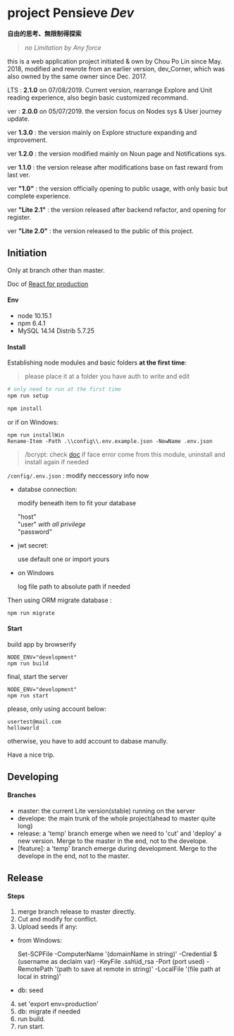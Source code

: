 # project Pensieve *Dev*
__自由的思考、無限制得探索__

> _no Limitation by Any force_

this is a web application project initiated & own by Chou Po Lin since May. 2018, modified and rewrote from an earlier version, dev_Corner, which was also owned by the same owner since Dec. 2017.

LTS : __2.1.0__ on 07/08/2019. Current version, rearrange Explore and Unit reading experience, also begin basic customized recommand.

ver : __2.0.0__ on 05/07/2019. the version focus on Nodes sys & User journey update.

ver __1.3.0__ : the version mainly on Explore structure expanding and improvement.

ver __1.2.0__ : the version modified mainly on Noun page and Notifications sys.

ver __1.1.0__ : the version release after modifications base on fast reward from last ver.

ver __"1.0"__ : the version officially opening to public usage, with only basic but complete experience.

ver __"Lite 2.1"__ : the version released after backend refactor, and opening for register.

ver __"Lite 2.0"__ : the version released to the public of this project.


## Initiation
Only at branch other than master.

Doc of [React for production](https://reactjs.org/docs/optimizing-performance.html#use-the-production-build)

#### Env
- node 10.15.1
- npm  6.4.1
- MySQL 14.14 Distrib 5.7.25

#### Install

Establishing node modules and basic folders __at the first time__:
>please place it at a folder you have auth to write and edit

```bash
# only need to run at the first time
npm run setup 

npm install
```

or if on Windows:
```
npm run installWin
Rename-Item -Path .\\config\\.env.example.json -NewName .env.json
```

> /bcrypt: check [doc](https://www.npmjs.com/package/bcrypt) if face error come from this module, uninstall and install again if needed


`/config/.env.json` : modify neccessory info now
  - databse connection:

    modify beneath item to fit your database

    "host"<br>
    "user" *with all privilege*<br>
    "password"<br>

  - jwt secret:

    use default one or import yours

  - on Windows

    log file path to absolute path if needed

Then using ORM migrate database :

```
npm run migrate
```


#### Start

build app by browserify

```
NODE_ENV="development"
npm run build
```

final, start the server

```
NODE_ENV="development"
npm run start
```


please, only using account below:
```
usertest@mail.com
helloworld
```
otherwise, you have to add account to dabase manully.

Have a nice trip.

## Developing

#### Branches
- master: the current Lite version(stable) running on the server
- develope: the main trunk of the whole project(ahead to master quite long)
- release: a 'temp' branch emerge when we need to 'cut' and 'deploy' a new version. Merge to the master in the end, not to the develope.
- [feature]: a 'temp' branch emerge during development. Merge to the develope in the end, not to the master.




## Release

#### Steps
1. merge branch release to master directly.
2. Cut and modify for conflict.
3. Upload seeds if any:
  - from Windows:

    Set-SCPFile -ComputerName '(domainName in string)'  -Credential $ (username as declaim var) -KeyFile .ssh\id_rsa -Port (port used) -RemotePath '(path to save at remote in string)' -LocalFile '(file path at local in string)'

  - db: seed
4. set 'export env=production'
5. db: migrate if needed
6. run build.
7. run start.

